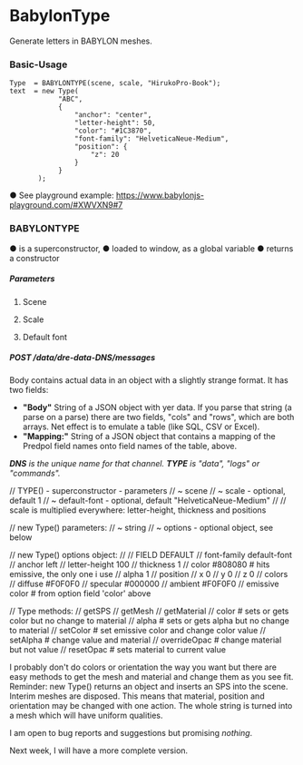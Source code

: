 # BabylonType

Generate letters in BABYLON meshes.

### Basic-Usage

	Type  = BABYLONTYPE(scene, scale, "HirukoPro-Book");
	text  = new Type( 
	            "ABC",
	            {
	                "anchor": "center",
	                "letter-height": 50,
	                "color": "#1C3870",
	                "font-family": "HelveticaNeue-Medium",
	                "position": {
	                    "z": 20
	                }
	            }
	       );

&#9679; See playground example:
https://www.babylonjs-playground.com/#XWVXN9#7

### BABYLONTYPE

&#9679; is a superconstructor,
&#9679; loaded to window, as a global variable
&#9679; returns a constructor

##### Parameters

1) Scene

2) Scale

3) Default font


##### POST /data/dre-data-_DNS_/messages
Body contains actual data in an object with a slightly strange format.  It has two fields:
- **"Body"** String of a JSON object with yer data.  If you parse that string (a parse on a parse) there are two fields, "cols" and "rows", which are both arrays.  Net effect is to emulate a table (like SQL, CSV or Excel).
- **"Mapping:"**  String of a JSON object that contains a mapping of the Predpol field names onto field names of the table, above.

_**DNS** is the unique name for that channel._
_**TYPE** is "data", "logs" or "commands"._


  // TYPE() - superconstructor - parameters
  //   ~ scene
  //   ~ scale                 - optional, default 1
  //   ~ default-font          - optional, default "HelveticaNeue-Medium"
  //
  // scale is multiplied everywhere:  letter-height, thickness and positions


  // new Type() parameters:
  //   ~ string
  //   ~ options               - optional object, see below
  
  // new Type() options object:
  // 
  //      FIELD                 DEFAULT
  //   font-family             default-font
  //   anchor                  left
  //   letter-height           100
  //   thickness               1
  //   color                   #808080              # hits emissive, the only one i use
  //   alpha                   1
  //   position
  //       x                   0
  //       y                   0
  //       z                   0
  //   colors
  //       diffuse             #F0F0F0
  //       specular            #000000
  //       ambient             #F0F0F0
  //       emissive            color                # from option field 'color' above

  // Type methods:
  //   getSPS
  //   getMesh
  //   getMaterial
  //   color                   # sets or gets color but no change to material
  //   alpha                   # sets or gets alpha but no change to material
  //   setColor                # set emissive color and change color value
  //   setAlpha                # change value and material
  //   overrideOpac            # change material but not value
  //   resetOpac               # sets material to current value

I probably don't do colors or orientation the way you want but there are easy methods to get the mesh and material and change them as you see fit.  Reminder:  new Type() returns an object and inserts an SPS into the scene.  Interim meshes are disposed.  This means that material, position and orientation may be changed with one action.  The whole string is turned into a mesh which will have uniform qualities.

I am open to bug reports and suggestions but promising *nothing*.

Next week, I will have a more complete version.